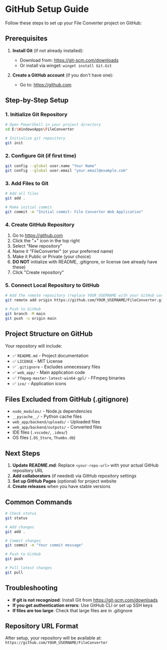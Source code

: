 # GitHub Setup Guide

Follow these steps to set up your File Converter project on GitHub:

## Prerequisites

1. **Install Git** (if not already installed):
   - Download from: https://git-scm.com/downloads
   - Or install via winget: `winget install Git.Git`

2. **Create a GitHub account** (if you don't have one):
   - Go to: https://github.com

## Step-by-Step Setup

### 1. Initialize Git Repository
```bash
# Open PowerShell in your project directory
cd E:\WindowsApps\FileConverter

# Initialize git repository
git init
```

### 2. Configure Git (if first time)
```bash
git config --global user.name "Your Name"
git config --global user.email "your.email@example.com"
```

### 3. Add Files to Git
```bash
# Add all files
git add .

# Make initial commit
git commit -m "Initial commit: File Converter Web Application"
```

### 4. Create GitHub Repository
1. Go to https://github.com
2. Click the "+" icon in the top right
3. Select "New repository"
4. Name it "FileConverter" (or your preferred name)
5. Make it Public or Private (your choice)
6. **DO NOT** initialize with README, .gitignore, or license (we already have these)
7. Click "Create repository"

### 5. Connect Local Repository to GitHub
```bash
# Add the remote repository (replace YOUR_USERNAME with your GitHub username)
git remote add origin https://github.com/YOUR_USERNAME/FileConverter.git

# Push to GitHub
git branch -M main
git push -u origin main
```

## Project Structure on GitHub

Your repository will include:
- ✅ `README.md` - Project documentation
- ✅ `LICENSE` - MIT License
- ✅ `.gitignore` - Excludes unnecessary files
- ✅ `web_app/` - Main application code
- ✅ `ffmpeg-master-latest-win64-gpl/` - FFmpeg binaries
- ✅ `ico/` - Application icons

## Files Excluded from GitHub (.gitignore)
- `node_modules/` - Node.js dependencies
- `__pycache__/` - Python cache files
- `web_app/backend/uploads/` - Uploaded files
- `web_app/backend/outputs/` - Converted files
- IDE files (`.vscode/`, `.idea/`)
- OS files (`.DS_Store`, `Thumbs.db`)

## Next Steps

1. **Update README.md**: Replace `<your-repo-url>` with your actual GitHub repository URL
2. **Add collaborators** (if needed) via GitHub repository settings
3. **Set up GitHub Pages** (optional) for project website
4. **Create releases** when you have stable versions

## Common Commands

```bash
# Check status
git status

# Add changes
git add .

# Commit changes
git commit -m "Your commit message"

# Push to GitHub
git push

# Pull latest changes
git pull
```

## Troubleshooting

- **If git is not recognized**: Install Git from https://git-scm.com/downloads
- **If you get authentication errors**: Use GitHub CLI or set up SSH keys
- **If files are too large**: Check that large files are in .gitignore

## Repository URL Format
After setup, your repository will be available at:
`https://github.com/YOUR_USERNAME/FileConverter` 